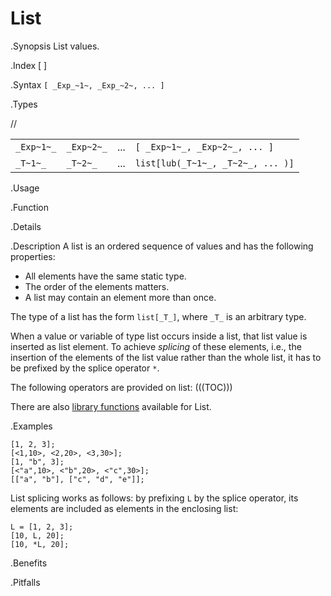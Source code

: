 # List

.Synopsis
List values.

.Index
[ ]

.Syntax
`[ _Exp_~1~, _Exp_~2~, ... ]`

.Types

//


|             |             |       |                                   |
| --- | --- | --- | --- |
|  `_Exp~1~_` |  `_Exp~2~_` |  ...  |  `[ _Exp~1~_, _Exp~2~_, ... ]`    |
| `_T~1~_`    | `_T~2~_`    |  ...  |  `list[lub(_T~1~_, _T~2~_, ... )]`  |


.Usage

.Function

.Details

.Description
A list is an ordered sequence of values and has the following properties:

*  All elements have the same static type.
*  The order of the elements matters.
*  A list may contain an element more than once.


The type of a list has the form `list[_T_]`,
where `_T_` is an arbitrary type.

When a value or variable of type list occurs inside a list, that list value is inserted as list element.
To achieve _splicing_ of these elements, i.e., the insertion of the elements of the list value rather than the whole list,
it has to be prefixed by the splice operator `*`.

The following operators are provided on list:
(((TOC)))

There are also [library functions]((Libraries:Prelude-List)) available for List.

.Examples
```rascal-shell
[1, 2, 3];
[<1,10>, <2,20>, <3,30>];
[1, "b", 3];
[<"a",10>, <"b",20>, <"c",30>];
[["a", "b"], ["c", "d", "e"]];
```
List splicing works as follows: by prefixing `L` by the splice operator, its elements are included as elements in the enclosing list:
```rascal-shell
L = [1, 2, 3];
[10, L, 20];
[10, *L, 20];
```

.Benefits

.Pitfalls

